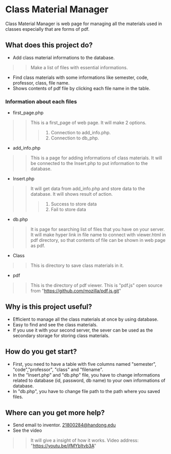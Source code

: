 # Class Material Manager
Class Material Manager is web page for managing all the materials used in classes
especially that are forms of pdf.
## What does this project do?
* Add class material informations to the database.
> > Make a list of files with essential informations.
* Find class materials with some informations like semester, code, professor, class, file name.
* Shows contents of pdf file by clicking each file name in the table.
### Information about each files
* first_page.php
> > This is a first_page of web page. It will make 2 options.
> > > 1. Connection to add_info.php.
> > > 2. Connection to db_php.
* add_info.php
> > This is a page for adding informations of class materials.
> > It will be connected to the Insert.php to put information to the database.
* Insert.php
> > It will get data from add_info.php and store data to the database.
> > It will shows result of action.
> > > 1. Success to store data
> > > 2. Fail to store data
* db.php
> > It is page for searching list of files that you have on your server.
> > It will make hyper link in file name to connect with viewer.html in pdf directory, so that contents of file can be shown in web page as pdf. 
* Class
> > This is directory to save class materials in it.
* pdf
> > This is the directory of pdf viewer.
> > This is "pdf.js" open source from "https://github.com/mozilla/pdf.js.git"
## Why is this project useful?
* Efficient to manage all the class materials at once by using database.
* Easy to find and see the class materials.
* If you use it with your second server, the sever can be used as the secondary storage for storing class materials.
## How do you get start?
* First, you need to have a table with five columns named "semester", "code","professor", "class" and "filename".
* In the "Insert.php" and "db.php" file, you have to change informations related to database (id, password, db name) to your own informations of database.
* In "db.php", you have to change file path to the path where you saved files.
## Where can you get more help?
* Send email to inventor. <21800284@handong.edu>
* See the video
> > It will give a insight of how it works.
> > Video address: "https://youtu.be/jfMYbltvb3A"
